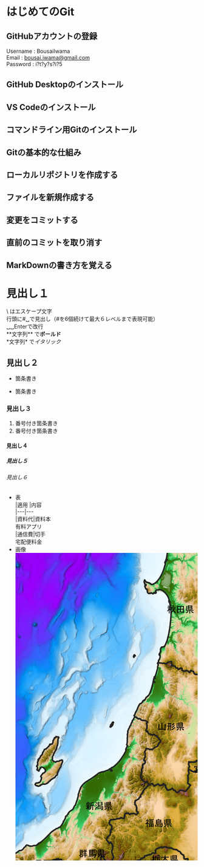 # はじめてのGit
## GitHubアカウントの登録
Username : BousaiIwama  
Email : bousai.iwama@gmail.com  
Password : i?t?y?s?i?5  
## GitHub Desktopのインストール
## VS Codeのインストール
## コマンドライン用Gitのインストール
## Gitの基本的な仕組み
## ローカルリポジトリを作成する
## ファイルを新規作成する
## 変更をコミットする
## 直前のコミットを取り消す
## MarkDownの書き方を覚える
# 見出し１
\ はエスケープ文字  
行頭に#␣で見出し（#を6個続けて最大６レベルまで表現可能）  
␣␣Enterで改行  
\*\*文字列\*\* で**ボールド**  
\*文字列\* で*イタリック*  
## 見出し２
* 箇条書き
- 箇条書き
### 見出し３
1. 番号付き箇条書き
1. 番号付き箇条書き
#### 見出し４
##### 見出し５
###### 見出し６
* 表  
|適用 |内容  
|---|---  
|資料代|資料本<br>有料アプリ  
|通信費|切手<br>宅配便料金  
* 画像  
![代替文字列](.\picture\合成.png)
